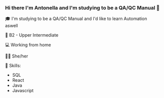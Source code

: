 ### Hi there I'm Antonella and I'm studying to be a QA/QC Manual 👋

<!--
**AntonellaMerloRuggieri/AntonellaMerloRuggieri** is a ✨ _special_ ✨ repository because its `README.md` (this file) appears on your GitHub profile.

-->

🎓 I'm studying to be a QA/QC Manual and I'd like to learn Automation aswell

🏴󠁧󠁢󠁥󠁮󠁧󠁿 B2 - Upper Intermediate

💻 Working from home

👩🏻‍ She/her



📝 Skills:
- SQL
- React
- Java
- Javascript
